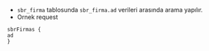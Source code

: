 - `sbr_firma` tablosunda `sbr_firma.ad` verileri arasında arama yapılır.
- Ornek request
```
sbrFirmas {
ad
}
```
